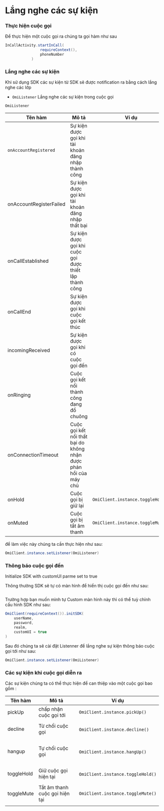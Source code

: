 # Lắng nghe các sự kiện



### Thực hiện cuộc gọi

&#x20;Để thực hiện một cuộc gọi ra chúng ta gọi hàm như sau

```java
InCallActivity.startInCall(
                requireContext(),
                phoneNumber
            )

```

### &#x20;<a href="#user-content-handle-call-by-yourself" id="user-content-handle-call-by-yourself"></a>

### Lắng nghe các sự kiện <a href="#user-content-listeners" id="user-content-listeners"></a>

Khi sử dụng SDK các sự kiện từ SDK sẽ được notification ra bằng cách lắng nghe các lớp&#x20;

* `OmiListener` Lắng nghe các sự kiện trong cuộc gọi



`OmiListener`&#x20;

<table><thead><tr><th>Tên hàm</th><th width="214">Mô tả </th><th>Ví dụ</th></tr></thead><tbody><tr><td><code>onAccountRegistered</code></td><td>Sự kiện được gọi khi tài khoản đăng nhập thành công</td><td></td></tr><tr><td>onAccountRegisterFailed</td><td>Sự kiện được gọi khi tài khoản đăng nhập thất bại</td><td></td></tr><tr><td>onCallEstablished</td><td>Sự kiện được gọi khi cuộc gọi được thiết lập thành công</td><td></td></tr><tr><td>onCallEnd</td><td>Sự kiện được gọi khi cuộc gọi kết thúc</td><td></td></tr><tr><td>incomingReceived</td><td>Sự kiện được gọi khi có cuộc gọi đến</td><td></td></tr><tr><td>onRinging</td><td>Cuộc gọi kết nối thành công đang đổ chuông</td><td></td></tr><tr><td>onConnectionTimeout</td><td>Cuộc gọi kết nối thất bại do không nhận được phản hồi của máy chủ </td><td></td></tr><tr><td>onHold</td><td>Cuộc gọi bị giữ lại</td><td><p></p><pre><code>OmiClient.instance.toggleHold()
</code></pre><p></p></td></tr><tr><td>onMuted</td><td>Cuộc gọi bị tắt âm thanh</td><td><pre><code>OmiClient.instance.toggleMute()
</code></pre></td></tr></tbody></table>

để làm việc này chúng ta cần thực hiện như sau:

```java
OmiClient.instance.setListener(OmiListener)
```

### Thông báo cuộc gọi đến <a href="#user-content-handle-call-by-yourself" id="user-content-handle-call-by-yourself"></a>

Initialize SDK with customUI parme set to true

Thông thường SDK sẽ tự có màn hình để hiển thị cuộc gọi đến như sau:

<img src="../../../.gitbook/assets/image (1) (2).png" alt="" data-size="original">



Trường hợp bạn muốn mình tự Custom màn hình này thì có thể tuỳ chỉnh cấu hình SDK như sau:

```java
OmiClient(requireContext()).initSDK(
    userName,
    password,
    realm,
    customUI = true
)
```

Sau đó chúng ta sẽ cài đặt Listenner để lắng nghe sự kiện thông báo cuộc gọi tới như sau:

```java
OmiClient.instance.setListener(OmiListener)
```

### Các sự kiện khi cuộc gọi diễn ra <a href="#user-content-actions-when-in-a-call" id="user-content-actions-when-in-a-call"></a>

Các sự kiện chúng ta có thể thực hiện để can thiệp vào một cuộc gọi bao gồm :

&#x20;

| Tên hàm    | Mô tả                          | Ví dụ                                                               |
| ---------- | ------------------------------ | ------------------------------------------------------------------- |
| pickUp     | chấp nhận cuộc gọi tới         | <pre><code>OmiClient.instance.pickUp()
</code></pre>                |
| decline    | Từ chối cuộc gọi               | <p></p><pre><code>OmiClient.instance.decline()
</code></pre><p></p> |
| hangup     | Tự chối cuộc gọi               | <p></p><pre><code>OmiClient.instance.hangUp()
</code></pre><p></p>  |
| toggleHold | Giữ cuộc gọi hiện tại          | <p></p><pre><code>OmiClient.instance.toggleHold()
</code></pre>     |
| toggleMute | Tắt âm thanh cuộc gọi hiện tại | <pre><code>OmiClient.instance.toggleMute()
</code></pre>            |


